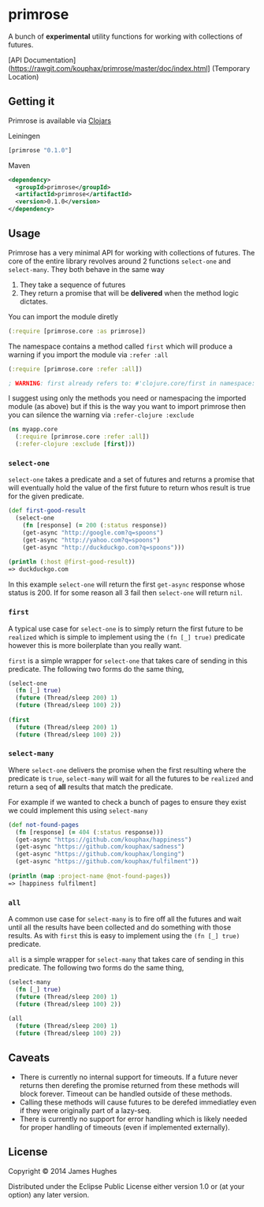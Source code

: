 # primrose

A bunch of __experimental__ utility functions for working with collections of futures.

[API Documentation](https://rawgit.com/kouphax/primrose/master/doc/index.html] (Temporary Location)

## Getting it

Primrose is available via [Clojars](https://clojars.org/primrose)

Leiningen

```clojure
[primrose "0.1.0"]
```

Maven

```xml
<dependency>
  <groupId>primrose</groupId>
  <artifactId>primrose</artifactId>
  <version>0.1.0</version>
</dependency>
```

## Usage

Primrose has a very minimal API for working with collections of futures.  The core of the entire library revolves around 2 functions `select-one` and `select-many`.  They both behave in the same way

1. They take a sequence of futures
2. They return a promise that will be __delivered__ when the method logic dictates.

You can import the module diretly

```clojure
(:require [primrose.core :as primrose])
```

The namespace contains a method called `first` which will produce a warning if you import the module via `:refer :all`

```clojure
(:require [primrose.core :refer :all])

; WARNING: first already refers to: #'clojure.core/first in namespace: user, being replaced by: #'primrose.core/first
```

I suggest using only the methods you need or namespacing the imported module (as above) but if this is the way you want to import primrose then you can silence the warning via `:refer-clojure :exclude`

```clojure
(ns myapp.core
  (:require [primrose.core :refer :all])
  (:refer-clojure :exclude [first]))
```

### `select-one`

`select-one` takes a predicate and a set of futures and returns a promise that will eventually hold the value of the first future to return whos result is true for the given predicate.

```clojure
(def first-good-result
  (select-one 
    (fn [response] (= 200 (:status response))
    (get-async "http://google.com?q=spoons")
    (get-async "http://yahoo.com?q=spoons")
    (get-async "http://duckduckgo.com?q=spoons")))
 
(println (:host @first-good-result))
=> duckduckgo.com
```

In this example `select-one` will return the first `get-async` response whose status is 200.  If for some reason all 3 fail then `select-one` will return `nil`.

### `first`

A typical use case for `select-one` is to simply return the first future to be `realized` which is simple to implement using the `(fn [_] true)` predicate however this is more boilerplate than you really want.

`first` is a simple wrapper for `select-one` that takes care of sending in this predicate.  The following two forms do the same thing,

```clojure
(select-one
  (fn [_] true)
  (future (Thread/sleep 200) 1)
  (future (Thread/sleep 100) 2))
  
(first
  (future (Thread/sleep 200) 1)
  (future (Thread/sleep 100) 2))
```

### `select-many`

Where `select-one` delivers the promise when the first resulting where the predicate is `true`, `select-many` will wait for all the futures to be `realized` and return a seq of __all__ results that match the predicate.  

For example if we wanted to check a bunch of pages to ensure they exist we could implement this using `select-many`

```clojure
(def not-found-pages
  (fn [response] (= 404 (:status response)))
  (get-async "https://github.com/kouphax/happiness")  
  (get-async "https://github.com/kouphax/sadness")
  (get-async "https://github.com/kouphax/longing")
  (get-async "https://github.com/kouphax/fulfilment"))
  
(println (map :project-name @not-found-pages))
=> [happiness fulfilment]
```

### `all`

A common use case for `select-many` is to fire off all the futures and wait until all the results have been collected and do something with those results.  As with `first` this is easy to implement using the `(fn [_] true)` predicate. 

`all` is a simple wrapper for `select-many` that takes care of sending in this predicate.  The following two forms do the same thing,

```clojure
(select-many
  (fn [_] true)
  (future (Thread/sleep 200) 1)
  (future (Thread/sleep 100) 2))
  
(all
  (future (Thread/sleep 200) 1)
  (future (Thread/sleep 100) 2))
```

## Caveats

- There is currently no internal support for timeouts.  If a future never returns then derefing the promise returned from these methods will block forever.  Timeout can be handled outside of these methods.
- Calling these methods will cause futures to be derefed immediatley even if they were originally part of a lazy-seq.
- There is currently no support for error handling which is likely needed for proper handling of timeouts (even if implemented externally).

## License

Copyright © 2014 James Hughes

Distributed under the Eclipse Public License either version 1.0 or (at
your option) any later version.
